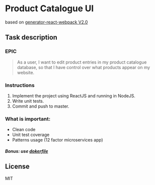 # Product Catalogue UI
based on [generator-react-webpack V2.0](https://github.com/newtriks/generator-react-webpack)

## Task description
### EPIC 
> As a user, I want to edit product entries in my product catalogue database, 
> so that I have control over what products appear on my website.
### Instructions
1. Implement the project using ReactJS and running in NodeJS.
2. Write unit tests.
3. Commit and push to master.
### What is important:
- Clean code
- Unit test coverage
- Patterns usage (12 factor microservices app)
##### Bonus: use [dokerfile](https://docs.docker.com/engine/reference/builder/)

License
----
MIT
